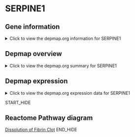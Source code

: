 <h1>SERPINE1</h1>

<h2>Gene information</h2>
<details>
  <summary>Click to view the depmap.org information for SERPINE1</summary>
  <iframe src="https://depmap.org/portal/gene/SERPINE1?tab=about" style="border:none;width:100%;height:800px"></iframe>
</details>

<h2>Depmap overview</h2>
<details>
  <summary>Click to view the depmap.org summary for SERPINE1</summary>
  <iframe src="https://depmap.org/portal/gene/SERPINE1?tab=overview" style="border:none;width:100%;height:800px"></iframe>
</details>

<h2>Depmap expression</h2>
<details>
  <summary>Click to view the depmap.org expression data for SERPINE1</summary>
  <iframe src="https://depmap.org/portal/gene/SERPINE1?tab=characterization" style="border:none;width:100%;height:800px"></iframe>
</details>


START_HIDE
<h2>Reactome Pathway diagram</h2>
<a href="https://reactome.org/PathwayBrowser/#/R-HSA-75205">Dissolution of Fibrin Clot</a>
END_HIDE


